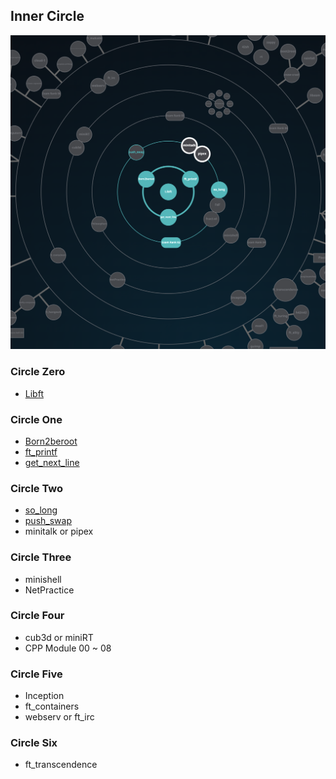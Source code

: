 ## Inner Circle
![image](/image/ft_circle_solong_end.png)

### Circle Zero
- [Libft][libft]

### Circle One
- [Born2beroot][born2beroot]
- [ft_printf][printf]
- [get_next_line][gnl]

### Circle Two
- [so_long][so_long]
- [push_swap][push_swap]
- minitalk or pipex

### Circle Three
- minishell
- NetPractice

### Circle Four
- cub3d or miniRT
- CPP Module 00 ~ 08

### Circle Five
- Inception
- ft_containers
- webserv or ft_irc

### Circle Six
- ft_transcendence

[libft]: https://github.com/bluedog129/ft_main/tree/master/libft
[born2beroot]: https://www.notion.so/born2beroot-22110fb7590d4e1cbefb44d9b9a234ab
[printf]: https://github.com/bluedog129/ft_main/tree/master/ft_printf
[gnl]: https://github.com/bluedog129/ft_main/tree/master/get_next_line
[so_long]: https://github.com/bluedog129/ft_main/tree/master/so_long
[push_swap]: https://github.com/bluedog129/ft_main/tree/master/push_swap